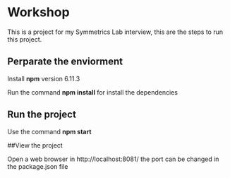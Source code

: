 # Workshop
This is a project for my Symmetrics Lab interview, this are the steps to run this project.

## Perparate the enviorment

Install **npm** version 6.11.3

Run the command **npm install** for install the dependencies

## Run the project

Use the command **npm start**

##View the project

Open a web browser in http://localhost:8081/ the port can be changed in the package.json file 